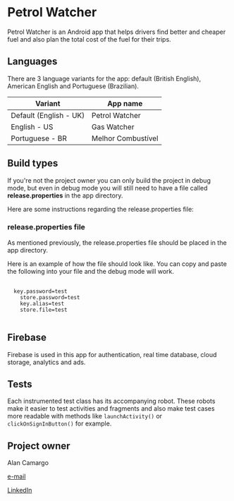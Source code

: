 # Petrol Watcher

Petrol Watcher is an Android app that helps drivers find better
and cheaper fuel and also plan the total cost of the fuel for
their trips.

## Languages

There are 3 language variants for the app: default (British English),
American English and Portuguese (Brazilian).

| Variant | App name |
| ------- | -------- |
| Default (English - UK) | Petrol Watcher |
| English - US | Gas Watcher |
| Portuguese - BR | Melhor Combustível |

## Build types

If you're not the project owner you can only build the project
in debug mode, but even in debug mode you will still need to
have a file called **release.properties** in the app directory.

Here are some instructions regarding the release.properties file:

### release.properties file

As mentioned previously, the release.properties file should be
placed in the app directory.

Here is an example of how the file should look like. You can copy
and paste the following into your file and the debug mode will
work.

<pre>
    <code>
  key.password=test
    store.password=test
    key.alias=test
    store.file=test
    </code>
</pre>

## Firebase
Firebase is used in this app for authentication, real time
database, cloud storage, analytics and ads.

## Tests

Each instrumented test class has its accompanying robot.
These robots make it easier to test activities and fragments
and also make test cases more readable with methods like
`launchActivity()` or `clickOnSignInButton()` for example.

## Project owner

Alan Camargo

[e-mail](mailto:alcam.ukdev@gmail.com)

[LinkedIn](https://www.linkedin.com/in/alancamargo92/)

